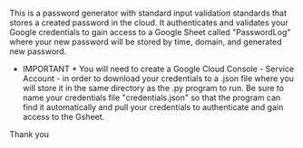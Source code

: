 This is a password generator with standard input validation standards that stores a created password in the cloud. 
It authenticates and validates your Google credentials to gain access to a Google Sheet called "PasswordLog" where your new password will be stored
by time, domain, and generated new password. 

* IMPORTANT * You will need to create a Google Cloud Console - Service Account - in order to download your credentials to a .json file where you will store it in the
same directory as the .py program to run. Be sure to name your credentials file "credentials.json" so that the program can find it automatically and pull
your credentials to authenticate and gain access to the Gsheet.

Thank you
